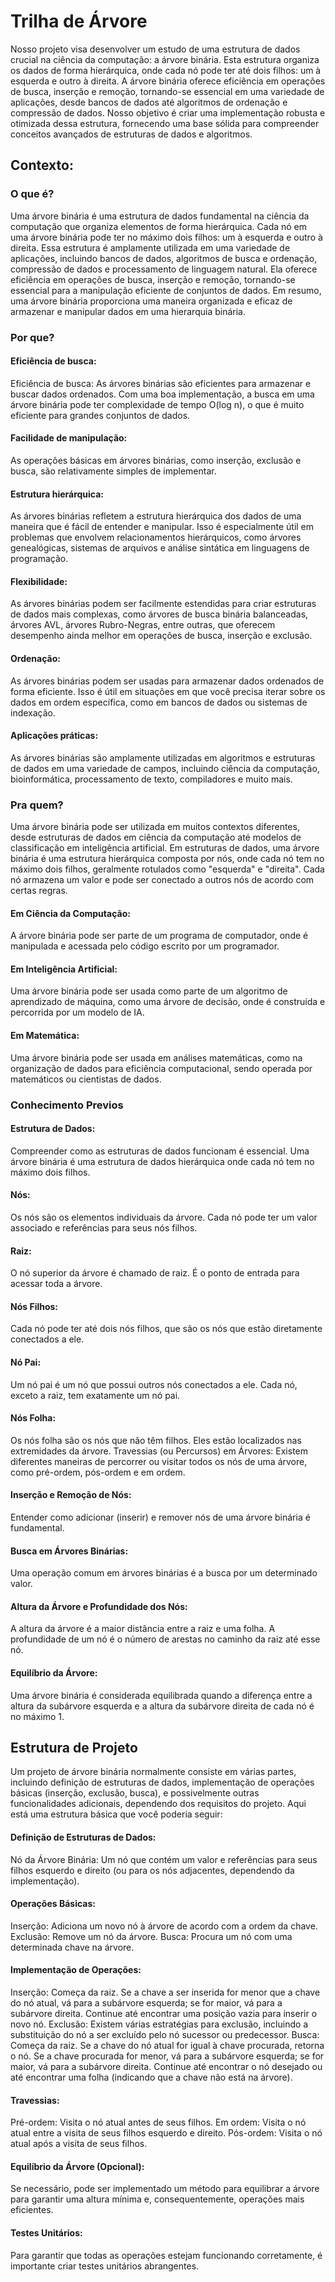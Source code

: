 
# Trilha de Árvore 

Nosso projeto visa desenvolver um estudo de uma estrutura de dados crucial na ciência da computação: a árvore binária. Esta estrutura organiza os dados de forma hierárquica, onde cada nó pode ter até dois filhos: um à esquerda e outro à direita. A árvore binária oferece eficiência em operações de busca, inserção e remoção, tornando-se essencial em uma variedade de aplicações, desde bancos de dados até algoritmos de ordenação e compressão de dados. Nosso objetivo é criar uma implementação robusta e otimizada dessa estrutura, fornecendo uma base sólida para compreender conceitos avançados de estruturas de dados e algoritmos.


## Contexto:

### O que é?

Uma árvore binária é uma estrutura de dados fundamental na ciência da computação que organiza elementos de forma hierárquica. Cada nó em uma árvore binária pode ter no máximo dois filhos: um à esquerda e outro à direita. Essa estrutura é amplamente utilizada em uma variedade de aplicações, incluindo bancos de dados, algoritmos de busca e ordenação, compressão de dados e processamento de linguagem natural. Ela oferece eficiência em operações de busca, inserção e remoção, tornando-se essencial para a manipulação eficiente de conjuntos de dados. Em resumo, uma árvore binária proporciona uma maneira organizada e eficaz de armazenar e manipular dados em uma hierarquia binária.

### Por que?


#### Eficiência de busca:
Eficiência de busca: As árvores binárias são eficientes para armazenar e buscar dados ordenados. Com uma boa implementação, a busca em uma árvore binária pode ter complexidade de tempo O(log n), o que é muito eficiente para grandes conjuntos de dados.

#### Facilidade de manipulação:
As operações básicas em árvores binárias, como inserção, exclusão e busca, são relativamente simples de implementar.

#### Estrutura hierárquica:
As árvores binárias refletem a estrutura hierárquica dos dados de uma maneira que é fácil de entender e manipular. Isso é especialmente útil em problemas que envolvem relacionamentos hierárquicos, como árvores genealógicas, sistemas de arquivos e análise sintática em linguagens de programação.

#### Flexibilidade:
As árvores binárias podem ser facilmente estendidas para criar estruturas de dados mais complexas, como árvores de busca binária balanceadas, árvores AVL, árvores Rubro-Negras, entre outras, que oferecem desempenho ainda melhor em operações de busca, inserção e exclusão.

#### Ordenação: 
As árvores binárias podem ser usadas para armazenar dados ordenados de forma eficiente. Isso é útil em situações em que você precisa iterar sobre os dados em ordem específica, como em bancos de dados ou sistemas de indexação.

#### Aplicações práticas: 
As árvores binárias são amplamente utilizadas em algoritmos e estruturas de dados em uma variedade de campos, incluindo ciência da computação, bioinformática, processamento de texto, compiladores e muito mais.

### Pra quem?

Uma árvore binária pode ser utilizada em muitos contextos diferentes, desde estruturas de dados em ciência da computação até modelos de classificação em inteligência artificial. Em estruturas de dados, uma árvore binária é uma estrutura hierárquica composta por nós, onde cada nó tem no máximo dois filhos, geralmente rotulados como "esquerda" e "direita". Cada nó armazena um valor e pode ser conectado a outros nós de acordo com certas regras.

#### Em Ciência da Computação:
 A árvore binária pode ser parte de um programa de computador, onde é manipulada e acessada pelo código escrito por um programador.

 #### Em Inteligência Artificial:
Uma árvore binária pode ser usada como parte de um algoritmo de aprendizado de máquina, como uma árvore de decisão, onde é construída e percorrida por um modelo de IA.

#### Em Matemática: 
Uma árvore binária pode ser usada em análises matemáticas, como na organização de dados para eficiência computacional, sendo operada por matemáticos ou cientistas de dados.

### Conhecimento Previos


#### Estrutura de Dados: 
Compreender como as estruturas de dados funcionam é essencial. Uma árvore binária é uma estrutura de dados hierárquica onde cada nó tem no máximo dois filhos.

#### Nós:
Os nós são os elementos individuais da árvore. Cada nó pode ter um valor associado e referências para seus nós filhos.
#### Raiz: 
O nó superior da árvore é chamado de raiz. É o ponto de entrada para acessar toda a árvore.
#### Nós Filhos: 
Cada nó pode ter até dois nós filhos, que são os nós que estão diretamente conectados a ele.
#### Nó Pai: 
Um nó pai é um nó que possui outros nós conectados a ele. Cada nó, exceto a raiz, tem exatamente um nó pai.

#### Nós Folha: 
Os nós folha são os nós que não têm filhos. Eles estão localizados nas extremidades da árvore.
Travessias (ou Percursos) em Árvores: Existem diferentes maneiras de percorrer ou visitar todos os nós de uma árvore, como pré-ordem, pós-ordem e em ordem.

#### Inserção e Remoção de Nós:
 Entender como adicionar (inserir) e remover nós de uma árvore binária é fundamental.
#### Busca em Árvores Binárias:
 Uma operação comum em árvores binárias é a busca por um determinado valor.
#### Altura da Árvore e Profundidade dos Nós: 
A altura da árvore é a maior distância entre a raiz e uma folha. A profundidade de um nó é o número de arestas no caminho da raiz até esse nó.

#### Equilíbrio da Árvore:
 Uma árvore binária é considerada equilibrada quando a diferença entre a altura da subárvore esquerda e a altura da subárvore direita de cada nó é no máximo 1.

 
## Estrutura de Projeto


Um projeto de árvore binária normalmente consiste em várias partes, incluindo definição de estruturas de dados, implementação de operações básicas (inserção, exclusão, busca), e possivelmente outras funcionalidades adicionais, dependendo dos requisitos do projeto. Aqui está uma estrutura básica que você poderia seguir:

#### Definição de Estruturas de Dados:
Nó da Árvore Binária: Um nó que contém um valor e referências para seus filhos esquerdo e direito (ou para os nós adjacentes, dependendo da implementação).
#### Operações Básicas:
Inserção: Adiciona um novo nó à árvore de acordo com a ordem da chave.
Exclusão: Remove um nó da árvore.
Busca: Procura um nó com uma determinada chave na árvore.
#### Implementação de Operações:
Inserção:
Começa da raiz.
Se a chave a ser inserida for menor que a chave do nó atual, vá para a subárvore esquerda; se for maior, vá para a subárvore direita.
Continue até encontrar uma posição vazia para inserir o novo nó.
Exclusão:
Existem várias estratégias para exclusão, incluindo a substituição do nó a ser excluído pelo nó sucessor ou predecessor.
Busca:
Começa da raiz.
Se a chave do nó atual for igual à chave procurada, retorna o nó.
Se a chave procurada for menor, vá para a subárvore esquerda; se for maior, vá para a subárvore direita.
Continue até encontrar o nó desejado ou até encontrar uma folha (indicando que a chave não está na árvore).
#### Travessias:
Pré-ordem: Visita o nó atual antes de seus filhos.
Em ordem: Visita o nó atual entre a visita de seus filhos esquerdo e direito.
Pós-ordem: Visita o nó atual após a visita de seus filhos.
#### Equilíbrio da Árvore (Opcional):
Se necessário, pode ser implementado um método para equilibrar a árvore para garantir uma altura mínima e, consequentemente, operações mais eficientes.
#### Testes Unitários:
Para garantir que todas as operações estejam funcionando corretamente, é importante criar testes unitários abrangentes.
